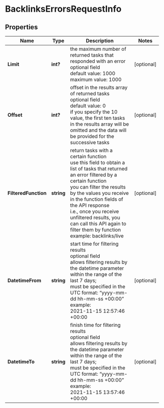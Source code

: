 # BacklinksErrorsRequestInfo


## Properties

| Name | Type | Description | Notes |
|------------ | ------------- | ------------- | -------------|
**Limit** | **int?** | the maximum number of returned tasks that responded with an error<br>optional field<br>default value: 1000<br>maximum value: 1000 |[optional]|
**Offset** | **int?** | offset in the results array of returned tasks<br>optional field<br>default value: 0<br>if you specify the 10 value, the first ten tasks in the results array will be omitted and the data will be provided for the successive tasks |[optional]|
**FilteredFunction** | **string** | return tasks with a certain function<br>use this field to obtain a list of tasks that returned an error filtered by a certain function<br>you can filter the results by the values you receive in the function fields of the API response<br>i.e., once you receive unfiltered results, you can call this API again to filter them by function<br>example: backlinks/live |[optional]|
**DatetimeFrom** | **string** | start time for filtering results<br>optional field<br>allows filtering results by the datetime parameter within the range of the last 7 days;<br>must be specified in the UTC format: “yyyy-mm-dd hh-mm-ss +00:00”<br>example:<br>2021-11-15 12:57:46 +00:00 |[optional]|
**DatetimeTo** | **string** | finish time for filtering results<br>optional field<br>allows filtering results by the datetime parameter within the range of the last 7 days;<br>must be specified in the UTC format: “yyyy-mm-dd hh-mm-ss +00:00”<br>example:<br>2021-11-15 13:57:46 +00:00 |[optional]|